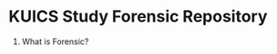 KUICS Study Forensic Repository
==============================================================================

1.  What is Forensic?